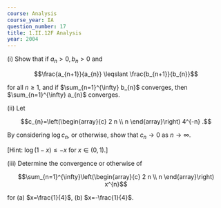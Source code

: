 ```yaml
---
course: Analysis
course_year: IA
question_number: 17
title: 1.II.12F Analysis
year: 2004
---
```



(i) Show that if $a_{n}>0, b_{n}>0$ and

$$\frac{a_{n+1}}{a_{n}} \leqslant \frac{b_{n+1}}{b_{n}}$$

for all $n \geqslant 1$, and if $\sum_{n=1}^{\infty} b_{n}$ converges, then $\sum_{n=1}^{\infty} a_{n}$ converges.

(ii) Let

$$c_{n}=\left(\begin{array}{c}
2 n \\
n
\end{array}\right) 4^{-n} .$$

By considering $\log c_{n}$, or otherwise, show that $c_{n} \rightarrow 0$ as $n \rightarrow \infty$.

[Hint: $\log (1-x) \leqslant-x$ for $x \in(0,1)$.]

(iii) Determine the convergence or otherwise of

$$\sum_{n=1}^{\infty}\left(\begin{array}{c}
2 n \\
n
\end{array}\right) x^{n}$$

for (a) $x=\frac{1}{4}$, (b) $x=-\frac{1}{4}$.